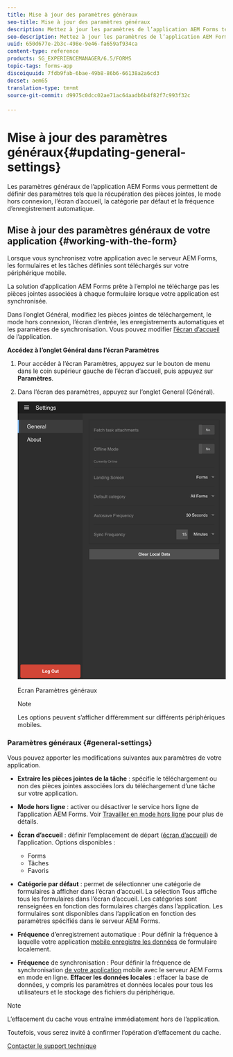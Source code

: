 ```yaml
---
title: Mise à jour des paramètres généraux
seo-title: Mise à jour des paramètres généraux
description: Mettez à jour les paramètres de l’application AEM Forms tels que l’écran d’accueil et recherchez les points et les options de pièces jointes.
seo-description: Mettez à jour les paramètres de l’application AEM Forms tels que l’écran d’accueil et recherchez les points et les options de pièces jointes.
uuid: 650d677e-2b3c-498e-9e46-fa659af934ca
content-type: reference
products: SG_EXPERIENCEMANAGER/6.5/FORMS
topic-tags: forms-app
discoiquuid: 7fdb9fab-6bae-49b8-86b6-66138a2a6cd3
docset: aem65
translation-type: tm+mt
source-git-commit: d9975c0dcc02ae71ac64aadb6b4f82f7c993f32c

---
```



# Mise à jour des paramètres généraux{#updating-general-settings}

Les paramètres généraux de l’application AEM Forms vous permettent de définir des paramètres tels que la récupération des pièces jointes, le mode hors connexion, l’écran d’accueil, la catégorie par défaut et la fréquence d’enregistrement automatique.

## Mise à jour des paramètres généraux de votre application {#working-with-the-form}

Lorsque vous synchronisez votre application avec le serveur AEM Forms, les formulaires et les tâches définies sont téléchargés sur votre périphérique mobile.

La solution d’application AEM Forms prête à l’emploi ne télécharge pas les pièces jointes associées à chaque formulaire lorsque votre application est synchronisée.

Dans l’onglet Général, modifiez les pièces jointes de téléchargement, le mode hors connexion, l’écran d’entrée, les enregistrements automatiques et les paramètres de synchronisation. Vous pouvez modifier [l’écran d’accueil](../../forms/using/home-screen.md) de l’application.

**Accédez à l’onglet Général dans l’écran Paramètres**

1. Pour accéder à l’écran Paramètres, appuyez sur le bouton de menu dans le coin supérieur gauche de l’écran d’accueil, puis appuyez sur **Paramètres**.
1. Dans l’écran des paramètres, appuyez sur l’onglet General (Général).

   ![Paramètres généraux de l’application AEM Forms](assets/gen-settings-1.png)

   Ecran Paramètres généraux

   >[!NOTE]
   >
   >Les options peuvent s’afficher différemment sur différents périphériques mobiles.

### Paramètres généraux {#general-settings}

Vous pouvez apporter les modifications suivantes aux paramètres de votre application.

* **Extraire les pièces jointes de la tâche** : spécifie le téléchargement ou non des pièces jointes associées lors du téléchargement d’une tâche sur votre application.
* **Mode hors ligne** : activer ou désactiver le service hors ligne de l’application AEM Forms. Voir [Travailler en mode hors ligne](/help/forms/using/work-offline-mode.md) pour plus de détails.
* **Écran d’accueil** : définir l’emplacement de départ ([écran d’accueil](../../forms/using/home-screen.md)) de l’application.
 Options disponibles :

   * Forms
   * Tâches
   * Favoris

* **Catégorie par défaut** : permet de sélectionner une catégorie de formulaires à afficher dans l’écran d’accueil. La sélection Tous affiche tous les formulaires dans l’écran d’accueil. Les catégories sont renseignées en fonction des formulaires chargés dans l’application. Les formulaires sont disponibles dans l’application en fonction des paramètres spécifiés dans le serveur AEM Forms.

* **Fréquence** d’enregistrement automatique : Pour définir la fréquence à laquelle votre application [mobile enregistre les données](../../forms/using/autosave-data-app.md) de formulaire localement.
* **Fréquence** de synchronisation : Pour définir la fréquence de synchronisation [de votre application](../../forms/using/sync-app.md) mobile avec le serveur AEM Forms en mode en ligne.
   **Effacer les données locales** : effacer la base de données, y compris les paramètres et données locales pour tous les utilisateurs et le stockage des fichiers du périphérique.

>[!NOTE]
>
>L’effacement du cache vous entraîne immédiatement hors de l’application.
>
>Toutefois, vous serez invité à confirmer l’opération d’effacement du cache.

[Contacter le support technique](https://www.adobe.com/account/sign-in.supportportal.html)
